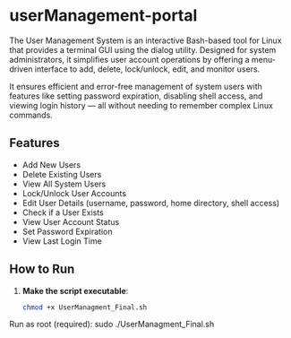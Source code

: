 # userManagement-portal

The User Management System is an interactive Bash-based tool for Linux that provides a terminal GUI using the dialog utility. Designed for system administrators, it simplifies user account operations by offering a menu-driven interface to add, delete, lock/unlock, edit, and monitor users.

It ensures efficient and error-free management of system users with features like setting password expiration, disabling shell access, and viewing login history — all without needing to remember complex Linux commands.

##  Features

-  Add New Users
-  Delete Existing Users
-  View All System Users
-  Lock/Unlock User Accounts
-  Edit User Details (username, password, home directory, shell access)
-  Check if a User Exists
-  View User Account Status
-  Set Password Expiration
-  View Last Login Time

  ##  How to Run

1. **Make the script executable**:

   ```bash
   chmod +x UserManagment_Final.sh
Run as root (required):
sudo ./UserManagment_Final.sh
